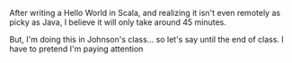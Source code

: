 After writing a Hello World in Scala, and realizing it isn't even remotely as picky as Java, I believe it will only take around 45 minutes.

But, I'm doing this in Johnson's class... so let's say until the end of class.  I have to pretend I'm paying attention
